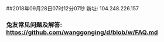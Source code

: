 ##2018年09月28日07时12分07秒 新址: 104.248.226.157
### 兔友常见问题及解答: https://github.com/wanggonging/d/blob/w/FAQ.md
